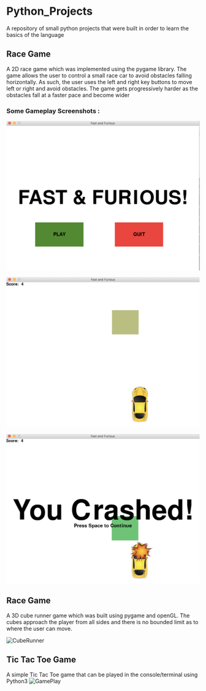 # Python_Projects
A repository of small python projects that were built in order to learn the basics of the language

## Race Game
A 2D race game which was implemented using the pygame library. 
The game allows the user to control a small race car to avoid obstacles falling horizontally.
As such, the user uses the left and right key buttons to move left or right and avoid obstacles.
The game gets progressively harder as the obstacles fall at a faster pace and become wider
### Some Gameplay Screenshots :
![RaceGame1](RaceGame/Screenshots/RaceGame1v.png)

![RaceGame2](RaceGame/Screenshots/RaceGame2v.png)

![RaceGame3](RaceGame/Screenshots/RaceGame3v.png)

## Race Game
A 3D cube runner game which was built using pygame and openGL. The cubes approach the player from all sides 
and there is no bounded limit as to where the user can move.

![CubeRunner](CubeRunner/Screenshots/RaceGame3v.png)


## Tic Tac Toe Game
A simple Tic Tac Toe game that can be played in the console/terminal using Python3
![GamePlay](TicTacToe/Screenshots/GamePlay.png)

